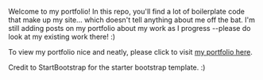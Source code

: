 Welcome to my portfolio!  In this repo, you'll find a lot of boilerplate code that make up my site... which doesn't tell anything about me off the bat.
I'm still adding posts on my portfolio about my work as I progress --please do look at my existing work there!  :)

To view my portfolio nice and neatly, please click to visit [my portfolio here](https://MaykiHu.github.io).

Credit to StartBootstrap for the starter bootstrap template.  :)

